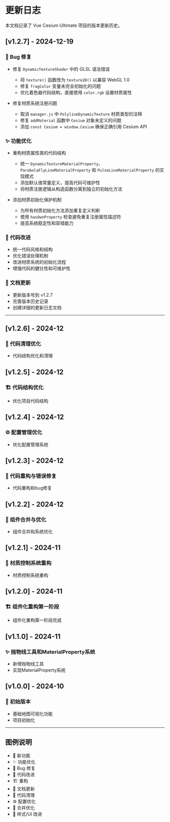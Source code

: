 # 更新日志

本文档记录了 Vue Cesium Ultimate 项目的版本更新历史。

## [v1.2.7] - 2024-12-19

### 🐛 Bug 修复
- 修复 `DynamicTextureShader` 中的 GLSL 语法错误
  - 将 `texture()` 函数改为 `texture2D()` 以兼容 WebGL 1.0
  - 修复 `fragColor` 变量未完全初始化的问题
  - 优化着色器代码结构，直接使用 `color.rgb` 设置材质属性

- 修复材质系统注册问题
  - 取消 `manager.js` 中 `PolylineDynamicTexture` 材质类型的注释
  - 修复 `addMaterial` 函数中 `Cesium` 对象未定义的问题
  - 添加 `const Cesium = window.Cesium` 确保正确引用 Cesium API

### ✨ 功能优化
- 重构材质属性类的代码结构
  - 统一 `DynamicTextureMaterialProperty`、`ParabolaFlyLineMaterialProperty` 和 `PulseLineMaterialProperty` 的实现模式
  - 添加默认值常量定义，提高代码可维护性
  - 将材质注册逻辑从构造函数分离到独立的初始化方法

- 添加材质初始化保护机制
  - 为所有材质初始化方法添加重复定义判断
  - 使用 `hasOwnProperty` 检查避免重复注册属性描述符
  - 提高系统稳定性和容错能力

### 🔧 代码改进
- 统一代码风格和结构
- 优化错误处理机制
- 改进材质系统的初始化流程
- 增强代码的健壮性和可维护性

### 📝 文档更新
- 更新版本号到 v1.2.7
- 完善版本历史记录
- 创建详细的更新日志文档

---

## [v1.2.6] - 2024-12
### 🧹 代码清理优化
- 代码结构优化和清理

## [v1.2.5] - 2024-12
### 🏗️ 代码结构优化
- 优化项目代码结构

## [v1.2.4] - 2024-12
### ⚙️ 配置管理优化
- 优化配置管理系统

## [v1.2.3] - 2024-12
### 🔧 代码重构与错误修复
- 代码重构和bug修复

## [v1.2.2] - 2024-12
### 🔀 组件合并与优化
- 组件合并和系统优化

## [v1.2.1] - 2024-11
### 🎨 材质控制系统重构
- 材质控制系统重构

## [v1.2.0] - 2024-11
### 🏗️ 组件化重构第一阶段
- 组件化重构第一阶段完成

## [v1.1.0] - 2024-11
### ✨ 抛物线工具和MaterialProperty系统
- 新增抛物线工具
- 实现MaterialProperty系统

## [v1.0.0] - 2024-10
### 🎉 初始版本
- 基础地图可视化功能
- 项目初始化

---

## 图例说明

- 🎉 新功能
- ✨ 功能优化
- 🐛 Bug 修复
- 🔧 代码改进
- 🏗️ 重构
- 📝 文档更新
- 🧹 代码清理
- ⚙️ 配置优化
- 🔀 合并优化
- 🎨 样式/UI 改进